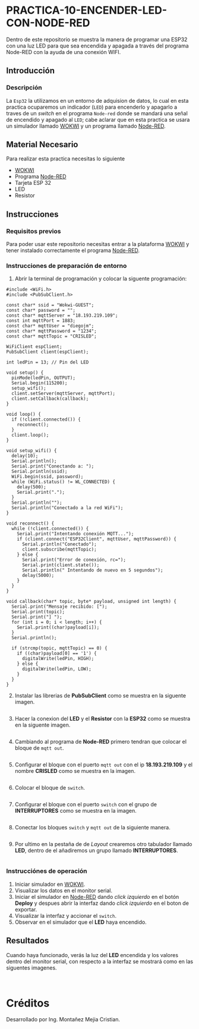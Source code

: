 # PRACTICA-10-ENCENDER-LED-CON-NODE-RED

Dentro de este repositorio se muestra la manera de programar una ESP32 con una luz LED para que sea encendida y apagada a través del programa Node-RED con la ayuda de una conexión WIFI.

## Introducción

### Descripción

La ```Esp32``` la utilizamos en un entorno de adquision de datos, lo cual en esta practica ocuparemos un indicador (```LED```) para encenderlo y apagarlo a traves de un *switch* en el programa ```Node-red``` donde se mandará una señal de encendido y apagado al ```LED```; cabe aclarar que en esta practica se usara un simulador llamado [WOKWI](https://https://wokwi.com/) y un programa llamado [Node-RED](http://localhost:1880/).

## Material Necesario

Para realizar esta practica necesitas lo siguiente

- [WOKWI](https://https://wokwi.com/)
- Programa [Node-RED](http://localhost:1880/)
- Tarjeta ESP 32
- LED
- Resistor

## Instrucciones

### Requisitos previos

Para poder usar este repositorio necesitas entrar a la plataforma [WOKWI](https://https://wokwi.com/) y tener instalado correctamente el programa [Node-RED](http://localhost:1880/).

### Instrucciones de preparación de entorno 

1. Abrir la terminal de programación y colocar la siguente programación:

```
#include <WiFi.h>
#include <PubSubClient.h>

const char* ssid = "Wokwi-GUEST";
const char* password = "";
const char* mqttServer = "18.193.219.109";
const int mqttPort = 1883;
const char* mqttUser = "diegojm";
const char* mqttPassword = "1234";
const char* mqttTopic = "CRISLED";

WiFiClient espClient;
PubSubClient client(espClient);

int ledPin = 13; // Pin del LED

void setup() {
  pinMode(ledPin, OUTPUT);
  Serial.begin(115200);
  setup_wifi();
  client.setServer(mqttServer, mqttPort);
  client.setCallback(callback);
}

void loop() {
  if (!client.connected()) {
    reconnect();
  }
  client.loop();
}

void setup_wifi() {
  delay(10);
  Serial.println();
  Serial.print("Conectando a: ");
  Serial.println(ssid);
  WiFi.begin(ssid, password);
  while (WiFi.status() != WL_CONNECTED) {
    delay(500);
    Serial.print(".");
  }
  Serial.println("");
  Serial.println("Conectado a la red WiFi");
}

void reconnect() {
  while (!client.connected()) {
    Serial.print("Intentando conexión MQTT...");
    if (client.connect("ESP32Client", mqttUser, mqttPassword)) {
      Serial.println("Conectado");
      client.subscribe(mqttTopic);
    } else {
      Serial.print("Error de conexión, rc=");
      Serial.print(client.state());
      Serial.println(" Intentando de nuevo en 5 segundos");
      delay(5000);
    }
  }
}

void callback(char* topic, byte* payload, unsigned int length) {
  Serial.print("Mensaje recibido: [");
  Serial.print(topic);
  Serial.print("] ");
  for (int i = 0; i < length; i++) {
    Serial.print((char)payload[i]);
  }
  Serial.println();

  if (strcmp(topic, mqttTopic) == 0) {
    if ((char)payload[0] == '1') {
      digitalWrite(ledPin, HIGH);
    } else {
      digitalWrite(ledPin, LOW);
    }
  }
}
```

2. Instalar las librerias de **PubSubClient** como se muestra en la siguente imagen.

![]()

3. Hacer la conexion del **LED** y el **Resistor** con la **ESP32** como se muestra en la siguente imagen.

![]()

4. Cambiando al programa de **Node-RED** primero tendran que colocar el bloque de ```mqtt out```.

![]()

5. Configurar el bloque con el puerto ```mqtt out``` con el ip **18.193.219.109** y el nombre **CRISLED** como se muestra en la imagen.

![]()

6. Colocar el bloque de ```switch```.

![]()

7. Configurar el bloque con el puerto ```switch``` con el grupo de **INTERRUPTORES** como se muestra en la imagen.

![]()

8. Conectar los bloques ```switch``` y ```mqtt out``` de la siguiente manera.

![]()

9. Por ultimo en la pestaña de de *Layout* crearemos otro tabulador llamado **LED**, dentro de el añadiremos un grupo llamado **INTERRUPTORES**.

![]()

### Instrucciónes de operación

1. Iniciar simulador en [WOKWI](https://https://wokwi.com/).
2. Visualizar los datos en el monitor serial.
3. Iniciar el simulador en [Node-RED](http://localhost:1880/) dando *click izquierdo* en el botón **Deploy** y despues abrir la interfaz dando *click izquierdo* en el boton de exportar.
4. Visualizar la interfaz y accionar el ```switch```.
5. Observar en el simulador que el **LED** haya encendido.

## Resultados

Cuando haya funcionado, verás la luz del **LED** encendida y los valores dentro del monitor serial, con respecto a la interfaz se mostrará como en las siguentes imagenes.

![]()
![]()
![]()
![]()

# Créditos
Desarrollado por Ing. Montañez Mejia Cristian.





